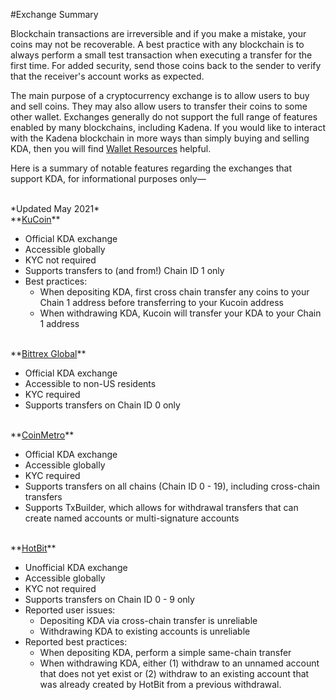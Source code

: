 #Exchange Summary

Blockchain transactions are irreversible and if you make a mistake, your coins may not be recoverable. A best practice with any blockchain is to always perform a small test transaction when executing a transfer for the first time. For added security, send those coins back to the sender to verify that the receiver's account works as expected.

The main purpose of a cryptocurrency exchange is to allow users to buy and sell coins. They may also allow users to transfer their coins to some other wallet. Exchanges generally do not support the full range of features enabled by many blockchains, including Kadena. If you would like to interact with the Kadena blockchain in more ways than simply buying and selling KDA, then you will find [Wallet Resources](Public-Chain-Docs.html) helpful.

Here is a summary of notable features regarding the exchanges that support KDA, for informational purposes only—

<br />
*Updated May 2021*

<br />
**<a href="http://kucoin.com/" target="_blank">KuCoin</a>**

- Official KDA exchange
- Accessible globally
- KYC not required
- Supports transfers to (and from!) Chain ID 1 only
- Best practices:
    - When depositing KDA, first cross chain transfer any coins to your Chain 1 address before transferring to your Kucoin address
    - When withdrawing KDA, Kucoin will transfer your KDA to your Chain 1 address 

<br />
**<a href="https://global.bittrex.com/" target="_blank">Bittrex Global</a>**

- Official KDA exchange
- Accessible to non-US residents
- KYC required
- Supports transfers on Chain ID 0 only

<br />
**<a href="https://coinmetro.com/" target="_blank">CoinMetro</a>**

- Official KDA exchange
- Accessible globally
- KYC required
- Supports transfers on all chains (Chain ID 0 - 19), including cross-chain transfers
- Supports TxBuilder, which allows for withdrawal transfers that can create named accounts or multi-signature accounts

<br />
**<a href="https://www.hotbit.io/" target="_blank">HotBit</a>**

- Unofficial KDA exchange
- Accessible globally
- KYC not required
- Supports transfers on Chain ID 0 - 9 only
- Reported user issues:
    - Depositing KDA via cross-chain transfer is unreliable
    - Withdrawing KDA to existing accounts is unreliable
- Reported best practices:
    - When depositing KDA, perform a simple same-chain transfer
    - When withdrawing KDA, either (1) withdraw to an unnamed account that does not yet exist or (2) withdraw to an existing account that was already created by HotBit from a previous withdrawal.
